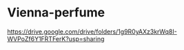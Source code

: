 # Vienna-perfume
https://drive.google.com/drive/folders/1g9R0yAXz3krWq8I-WVPoZf6Y1FRTFerK?usp=sharing
